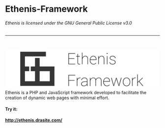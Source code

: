 # Ethenis-Framework

###### Ethenis is licensed under the GNU General Public License v3.0
<hr>
<br>

![Logo](https://github.com/daniruiz/Ethenis-Framework/blob/master/logo.png?raw=true)
Ethenis is a PHP and JavaScript framework developed to facilitate the creation of dynamic web pages with minimal effort.


#### Try it:
**http://ethenis.drasite.com/**
